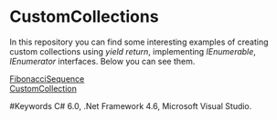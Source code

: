# CustomCollections

In this repository you can find some interesting examples of creating custom collections using *yield return*, implementing *IEnumerable*, *IEnumerator* interfaces. Below you can see them.

[FibonacciSequence](https://github.com/LusineHovs/CustomCollections/tree/master/FibonacciSequence/FibonacciSequence)<br>
[CustomCollection](https://github.com/LusineHovs/CustomCollections/tree/master/FibonacciSequence/CustomCollection)<br>


#Keywords
C# 6.0, .Net Framework 4.6, Microsoft Visual Studio.
